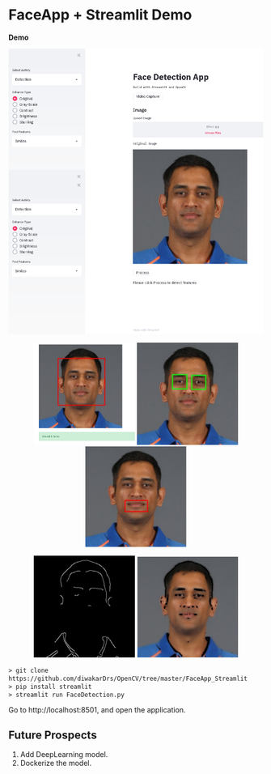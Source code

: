 

# FaceApp + Streamlit Demo

 <p><strong>Demo</strong></strong></p>

 <p align='center'>
 
 <img src = "https://github.com/diwakarDrs/OpenCV/blob/master/FaceApp_Streamlit/Readme_resource/Face_app.png" width = 600 alt="StreamLit_App">
 </p>
 
  <p float="left" align='center'>
 
 <img src = "https://github.com/diwakarDrs/OpenCV/blob/master/FaceApp_Streamlit/Readme_resource/face.PNG" width = 200 alt="Face">
 
 <img src = "https://github.com/diwakarDrs/OpenCV/blob/master/FaceApp_Streamlit/Readme_resource/eye.PNG" width = 200 alt="Eye">
  
 <img src = "https://github.com/diwakarDrs/OpenCV/blob/master/FaceApp_Streamlit/Readme_resource/smile.PNG" width = 200 alt="smile">
 
 </p>
 
  <p float="left" align='center'>
 <img src = "https://github.com/diwakarDrs/OpenCV/blob/master/FaceApp_Streamlit/Readme_resource/cannize.PNG" width = 200 alt="canny">
 
 <img src = "https://github.com/diwakarDrs/OpenCV/blob/master/FaceApp_Streamlit/Readme_resource/cartonize.PNG" width = 200 alt="cartoon">
  
 
 
 </p>

```
> git clone https://github.com/diwakarDrs/OpenCV/tree/master/FaceApp_Streamlit
> pip install streamlit
> streamlit run FaceDetection.py
```
Go to http://localhost:8501, and open the application.

## Future Prospects
1. Add DeepLearning model.
2. Dockerize the model.

